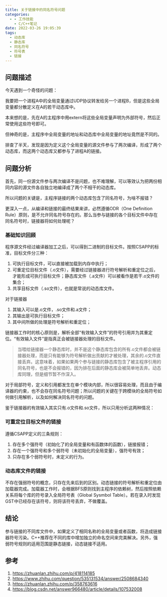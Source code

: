 ```yaml
---
title: 关于链接中的同名符号问题
categories:
  - - 工作技能
    - C/C++笔记
date: 2022-03-26 19:05:39
tags:
  - 动态库
  - 静态库
  - 同名符号
  - 符号表
  - 链接
---
```

## 问题描述
今天遇到一个奇怪的问题：

我要把一个进程A中的全局变量通过UDP协议转发给另一个进程B，但是这些全局变量都分散定义在A的若干动态库中。

本来想的是，先在A的主程序中用extern将这些全局变量声明为外部符号，然后正常使用这些符号即可。

但神奇的是，主程序中全局变量的地址和动态库中全局变量的地址竟然是不同的。

排查了半天，发现是因为定义这个全局变量的源文件参与了两次编译，形成了两个动态库，而这两个动态库又都参与了进程A的链接。

## 问题分析
首先，同一份源文件参与两次编译不是问题，也不难理解，可以等效认为把两份相同内容的源文件各自独立地编译成了两个不相干的动态库。

所以问题的关键是，主程序链接的两个动态库包含了同名符号，为啥不报错？

更深入一点，从编译和链接的最终结果来讲，必然遵循ODR（One Definition Rule）原则，是不允许同名符号存在的。那么当参与链接的各个目标文件中存在同名符号时，链接器将如何处理呢？

### 基础知识回顾
程序源文件经过编译器加工之后，可以得到二进制的目标文件。按照CSAPP的标准，目标文件分三种：
1. 可执行目标文件，可以直接被加载到内存中执行；
2. 可重定位目标文件（.o文件），需要经过链接器进行符号解析和重定位之后，才能形成可执行目标文件；静态库文件（.a文件）可以被看作是若干.o文件的集合；
3. 共享目标文件（.so文件），也就是常说的动态库文件。

对于链接器
1. 其输入可以是.o文件，.so文件和.a文件；
2. 其输出是可执行目标文件；
3. 其中间所做的处理是符号解析和重定位；

链接器工作时的核心原则是，解析全部“有效输入文件”的符号引用并为其重定位。“有效输入文件”是指真正会被链接器处理的目标文件。

> 当喂给链接器一个静态库时，并不是这个静态库包含的所有.o文件都会被链接器处理，而是只有能够为符号解析做出贡献的才被处理，其余的.o文件直接丢弃。这意味着，如果如果两个参与链接的静态库包含了被主程序引用的同名符号，也是不会报错的，因为排在后面的静态库会被简单地丢弃。动态库同理，但是细节暂不作深入。

对于局部符号，定义和引用都发生在单个模块内部，所以很容易处理，而且由于编译器的约束，也不会存在同名符号问题；所以问题的关键在于跨模块的全局符号如何做引用解析，以及如何解决同名符号的问题。

鉴于链接器的有效输入其实只有.o文件和.so文件，所以只用分析这两种情况：
### 可重定位目标文件的链接
遵循CSAPP定义的三条规则：
1. 存在多个强符号（初始化了的全局变量和有函数体的函数），链接报错；
2. 存在一个强符号和多个弱符号（未初始化的全局变量），强符号有效；
3. 只存在多个弱符号时，未定义的行为。
### 动态库文件的链接
不存在强弱符号的概念，只存在先来后到的区别。动态链接的符号解析和重定位由加载器完成。加载器工作时，会根据BFS原则找到主程序的依赖树，然后按照依赖关系将每个库的符号录入全局符号表（Global Sysmbol Table）。若在录入时发现GST中已经存在该符号，则将该符号丢弃，不做覆盖。

## 结论
参与链接的不同库文件中，如果定义了相同名称的全局变量或者函数，将造成链接器符号污染。C++推荐在不同的库中增加独立的命名空间来完美解决。另外，强弱符号规则的适用范围是静态链接，动态链接不适用。

## 参考
1. https://zhuanlan.zhihu.com/p/418114185
3. https://www.zhihu.com/question/535131534/answer/2508684340
4. https://zhuanlan.zhihu.com/p/358763616
2. https://blog.csdn.net/answer966480/article/details/107532008